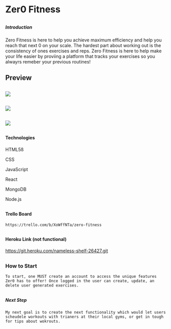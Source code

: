 ## <h1> Zer0 Fitness </h1>

## <h5> Introduction </h5>
Zero Fitness is here to help you achieve maximum efficiency and help you reach that next 0 on your scale. The hardest part about working out is the consistency of ones exercises and reps. Zero Fitness is here to help make your life easier by proviing a platform that tracks your exercises so you alwayrs remeber your previous routines! 


## <h2>Preview</h2>
## <img src="https://i.imgur.com/klUp7bv.png">
## <img src="https://i.imgur.com/GAbUwll.png">
## <img src="https://i.imgur.com/dmeUbi4.png">




## <h4> Technologies <h4>
HTML5ß

CSS

JavaScript

React

MongoDB

Node.js


## <h4> Trello Board </h4>
    https://trello.com/b/XoWffNTa/zero-fitness

## <h4>Heroku Link (not functional)</h4>
https://git.heroku.com/nameless-shelf-26427.git

## <h3> How to Start </h3>
    To start, one MUST create an account to access the unique features Zer0 has to offer! Once logged in the user can create, update, an delete user generated exercises. 

## <h5>Next Step</h5>
    My next goal is to create the next functionality which would let users scheudele workouts with trianers at their local gyms, or get in tough for tips about wokrouts. 
